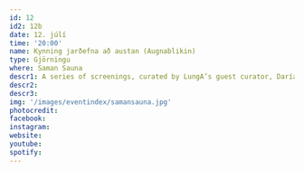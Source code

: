 ```yaml
---
id: 12
id2: 12b
date: 12. júlí
time: '20:00'
name: Kynning jarðefna að austan (Augnablikin)
type: Gjörningu
where: Saman Sauna
descr1: A series of screenings, curated by LungA’s guest curator, Daría Sól will be at Herðubreið cinema, including artworks by artists Molly Soda, Remi Vesala and Jade Kallio, Camille Auer, Anna Knappe, Theresa Traore Dahlberg, Hugo Llanes, Salad Hilowle, Sepideh Rahaa, Virkam Pradhan, Miles Greenberg & Frederique Pisuisse.
descr2: 
descr3: 
img: '/images/eventindex/samansauna.jpg'
photocredit: 
facebook: 
instagram: 
website:
youtube:
spotify:
---
```

